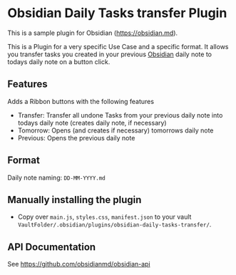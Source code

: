 # Obsidian Daily Tasks transfer Plugin

This is a sample plugin for Obsidian (https://obsidian.md).

This is a Plugin for a very specific Use Case and a specific format.
It allows you transfer tasks you created in your previous [Obsidian](https://obsidian.md) daily note to todays daily note on a button click.

## Features
Adds a Ribbon buttons with the following features
- Transfer: Transfer all undone Tasks from your previous daily note into todays daily note (creates daily note, if necessary)
- Tomorrow: Opens (and creates if necessary) tomorrows daily note
- Previous: Opens the previous daily note

## Format
Daily note naming: `DD-MM-YYYY.md`



## Manually installing the plugin

- Copy over `main.js`, `styles.css`, `manifest.json` to your vault `VaultFolder/.obsidian/plugins/obsidian-daily-tasks-transfer/`.



## API Documentation

See https://github.com/obsidianmd/obsidian-api

